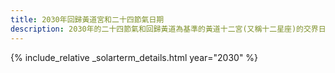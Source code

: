 ```yaml
---
title: 2030年回歸黃道宮和二十四節氣日期
description: 2030年的二十四節氣和回歸黃道為基準的黃道十二宮(又稱十二星座)的交界日期，常見於西洋占星術和星座運程
---
```

{% include_relative _solarterm_details.html year="2030" %}
